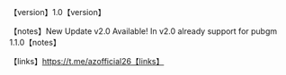 【version】1.0【version】

【notes】New Update v2.0 Available! In v2.0 already support for pubgm 1.1.0【notes】

【links】https://t.me/azofficial26【links】

